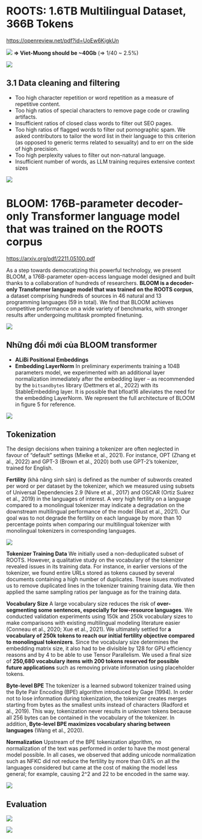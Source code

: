 # ROOTS: 1.6TB Multilingual Dataset, 366B Tokens
https://openreview.net/pdf?id=UoEw6KigkUn

![](files/roots-00.jpg)
__=> Viet-Muong should be ~40Gb__ (=> 1/40 ~ 2.5%)

![](files/roots-02.jpg)

## 3.1 Data cleaning and filtering

- Too high character repetition or word repetition as a measure of repetitive content.
- Too high ratios of special characters to remove page code or crawling artifacts.
- Insufficient ratios of closed class words to filter out SEO pages.
- Too high ratios of flagged words to filter out pornographic spam. We asked contributors to tailor the word list in their language to this criterion (as opposed to generic terms related to sexuality) and to err on the side of high precision.
- Too high perplexity values to filter out non-natural language.
- Insufficient number of words, as LLM training requires extensive context sizes

![](files/roots-01.jpg)

# BLOOM: 176B-parameter decoder-only Transformer language model that was trained on the ROOTS corpus
https://arxiv.org/pdf/2211.05100.pdf

As a step towards democratizing this powerful technology, we present BLOOM, a 176B-parameter open-access language model designed and built thanks to a collaboration of hundreds of researchers. __BLOOM is a decoder-only Transformer language model that was trained on the ROOTS corpus__, a dataset comprising hundreds of sources in 46 natural and 13 programming languages (59 in total). We find that BLOOM achieves competitive performance on a wide variety of benchmarks, with stronger results after undergoing multitask prompted finetuning.

![](files/bloom-00.jpg)

## Những đổi mới của BLOOM transformer
- __ALiBi Positional Embeddings__
- __Embedding LayerNorm__ In preliminary experiments training a 104B parameters model, we experimented with an additional layer normalization immediately after the embedding layer – as recommended by the `bitsandbytes` library (Dettmers et al., 2022) with its StableEmbedding layer. It is possible that bfloat16 alleviates the need for the embedding LayerNorm. We represent the full architecture of BLOOM in figure 5 for reference.

![](files/bloom-01.jpg)

## Tokenization
The design decisions when training a tokenizer are often neglected in favour of “default” settings (Mielke et al., 2021). For instance, OPT (Zhang et al., 2022) and GPT-3 (Brown et al., 2020) both use GPT-2’s tokenizer, trained for English.


__Fertility__ (khả năng sinh sản) is defined as the number of subwords created per word or per dataset by the tokenizer, which we measured using subsets of Universal Dependencies 2.9 (Nivre et al., 2017) and OSCAR (Ortiz Suárez et al., 2019) in the languages of interest. A very high fertility on a language compared to a monolingual tokenizer may indicate a degradation on the downstream multilingual performance of the model (Rust et al., 2021). Our goal was to not degrade the fertility on each language by more than 10 percentage points when comparing our multilingual tokenizer with monolingual tokenizers in corresponding languages.

![](files/bloom-02.jpg)

__Tokenizer Training Data__ We initially used a non-deduplicated subset of ROOTS. However, a qualitative study on the vocabulary of the tokenizer revealed issues in its training data. For instance, in earlier versions of the tokenizer, we found entire URLs stored as tokens caused by several documents containing a high number of duplicates. These issues motivated us to remove duplicated lines in the tokenizer training training data. We then applied the same sampling ratios per language as for the training data.

__Vocabulary Size__ A large vocabulary size reduces the risk of __over-segmenting some sentences, especially for low-resource languages__. We conducted validation experiments using 150k and 250k vocabulary sizes to make comparisons with existing multilingual modeling literature easier (Conneau et al., 2020; Xue et al., 2021). We ultimately settled for __a vocabulary of 250k tokens to reach our initial fertility objective compared to monolingual tokenizers__. Since the vocabulary size determines the embedding matrix size, it also had to be divisible by 128 for GPU efficiency reasons and by 4 to be able to use Tensor Parallelism. We used a final size of __250,680 vocabulary items with 200 tokens reserved for possible future applications__ such as removing private information using placeholder tokens.

__Byte-level BPE__ The tokenizer is a learned subword tokenizer trained using the Byte Pair Encoding (BPE) algorithm introduced by Gage (1994). In order not to lose information during tokenization, the tokenizer creates merges starting from bytes as the smallest units instead of characters (Radford et al., 2019). This way, tokenization never results in unknown tokens because all 256 bytes can be contained in the vocabulary of the tokenizer. In addition, __Byte-level BPE maximizes vocabulary sharing between languages__ (Wang et al., 2020).

__Normalization__ Upstream of the BPE tokenization algorithm, no normalization of the text was performed in order to have the most general model possible. In all cases, we observed that adding unicode normalization such as NFKC did not reduce the fertility by more than 0.8% on all the languages considered but came at the cost of making the model less general; for example, causing 2^2 and 22 to be encoded in the same way.

![](files/bloom-03.jpg)

## Evaluation
![](files/bloom-04.jpg)

![](files/bloom-05.jpg)
